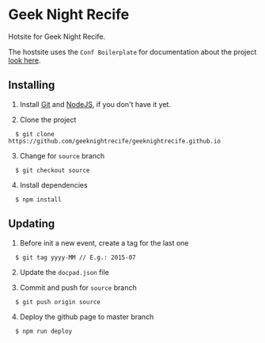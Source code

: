 # Geek Night Recife
  Hotsite for Geek Night Recife.

  The hostsite uses the `Conf Boilerplate` for documentation about the project [look here](https://github.com/geeknightrecife/geeknightrecife.github.io/tree/source).

## Installing

1. Install [Git](http://git-scm.com/downloads) and [NodeJS](http://nodejs.org/download/), if you don't have it yet.

2. Clone the project

  ```
    $ git clone https://github.com/geeknightrecife/geeknightrecife.github.io
  ```

3. Change for `source` branch

  ```
    $ git checkout source
  ```

4. Install dependencies

  ```
    $ npm install
  ```

## Updating

1. Before init a new event, create a tag for the last one

  ```
    $ git tag yyyy-MM // E.g.: 2015-07
  ```

2. Update the `docpad.json` file

3. Commit and push for `source` branch

  ```
    $ git push origin source
  ```

4. Deploy the github page to master branch

  ```
    $ npm run deploy
  ```

